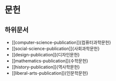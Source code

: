 # 문헌

## 하위문서

- [[computer-science-publication]]{컴퓨터과학문헌}
- [[social-science-publication]]{사회과학문헌}
- [[design-publication]]{디자인문헌}
- [[mathematics-publication]]{수학문헌}
- [[history-publication]]{역사학문헌}
- [[liberal-arts-publication]]{인문학문헌}
